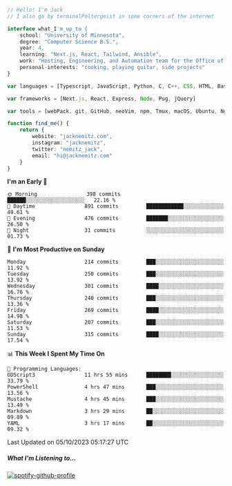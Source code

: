 ```typescript
// Hello! I'm Jack
// I also go by terminalPoltergeist in some corners of the internet

interface what_I'm_up_to {
    school: "University of Minnesota",
    degree: "Computer Science B.S.",
    year: 4,
    learning: "Next.js, React, Tailwind, Ansible",
    work: "Hosting, Engineering, and Automation team for the Office of Information Technology at UMN",
    personal-interests: "cooking, playing guitar, side projects"
}

var languages = [Typescript, JavaScript, Python, C, C++, CSS, HTML, Bash, VimScript]

var frameworks = [Next.js, React, Express, Node, Pug, jQuery]

var tools = [webPack, git, GitHub, neoVim, npm, Tmux, macOS, Ubuntu, Nginx, Ansible, Cloudflare, DigitalOcean]

function find_me() {
    return {
        website: "jacknemitz.com",
        instagram: "jacknemitz",
        twitter: "nemitz_jack",
        email: "hi@jacknemitz.com"
    }
}
```

<!--START_SECTION:waka-->
**I'm an Early 🐤** 

```text
🌞 Morning                398 commits         ██████░░░░░░░░░░░░░░░░░░░   22.16 % 
🌆 Daytime                891 commits         ████████████░░░░░░░░░░░░░   49.61 % 
🌃 Evening                476 commits         ███████░░░░░░░░░░░░░░░░░░   26.50 % 
🌙 Night                  31 commits          ░░░░░░░░░░░░░░░░░░░░░░░░░   01.73 % 
```
📅 **I'm Most Productive on Sunday** 

```text
Monday                   214 commits         ███░░░░░░░░░░░░░░░░░░░░░░   11.92 % 
Tuesday                  250 commits         ███░░░░░░░░░░░░░░░░░░░░░░   13.92 % 
Wednesday                301 commits         ████░░░░░░░░░░░░░░░░░░░░░   16.76 % 
Thursday                 240 commits         ███░░░░░░░░░░░░░░░░░░░░░░   13.36 % 
Friday                   269 commits         ████░░░░░░░░░░░░░░░░░░░░░   14.98 % 
Saturday                 207 commits         ███░░░░░░░░░░░░░░░░░░░░░░   11.53 % 
Sunday                   315 commits         ████░░░░░░░░░░░░░░░░░░░░░   17.54 % 
```


📊 **This Week I Spent My Time On** 

```text
💬 Programming Languages: 
GDScript3                11 hrs 55 mins      ████████░░░░░░░░░░░░░░░░░   33.79 % 
PowerShell               4 hrs 47 mins       ███░░░░░░░░░░░░░░░░░░░░░░   13.56 % 
Mustache                 4 hrs 45 mins       ███░░░░░░░░░░░░░░░░░░░░░░   13.49 % 
Markdown                 3 hrs 29 mins       ██░░░░░░░░░░░░░░░░░░░░░░░   09.89 % 
YAML                     3 hrs 17 mins       ██░░░░░░░░░░░░░░░░░░░░░░░   09.32 % 
```


 Last Updated on 05/10/2023 05:17:27 UTC
<!--END_SECTION:waka-->

##### What I'm Listening to...

[![spotify-github-profile](https://spotify-github-profile.vercel.app/api/view?uid=jack.nemitz&cover_image=true&show_offline=true&bar_color=53b14f&bar_color_cover=false&background_color=121212FF)](https://spotify-github-profile.vercel.app/api/view?uid=jack.nemitz&redirect=true)

